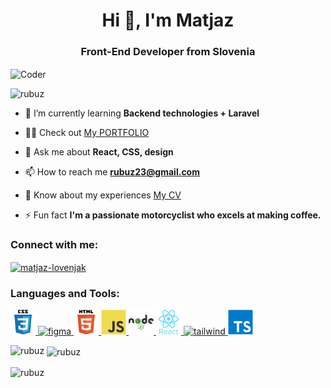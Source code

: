 <h1 align="center">Hi 👋, I'm Matjaz</h1>
<h3 align="center">Front-End Developer from Slovenia</h3>
<img align="center" alt="Coder" width="500" src="https://s3.amazonaws.com/shecodesio-production/uploads/files/000/045/682/original/kittyyellow.gif?1662526767">

<p align="left"> <img src="https://komarev.com/ghpvc/?username=rubuz&label=Profile%20views&color=0e75b6&style=flat" alt="rubuz" /> </p>

- 🌱 I’m currently learning **Backend technologies + Laravel**

- 👨‍💻 Check out [My PORTFOLIO](https://lovenjak.vercel.app)

- 💬 Ask me about **React, CSS, design**

- 📫 How to reach me **rubuz23@gmail.com**

- 📄 Know about my experiences [My CV](https://lovenjak.vercel.app/assets/CV-C2m8LLnK.pdf)

- ⚡ Fun fact **I'm a passionate motorcyclist who excels at making coffee.**

<h3 align="left">Connect with me:</h3>
<p align="left">
<a href="https://linkedin.com/in/matjaz-lovenjak" target="blank"><img align="center" src="https://raw.githubusercontent.com/rahuldkjain/github-profile-readme-generator/master/src/images/icons/Social/linked-in-alt.svg" alt="matjaz-lovenjak" height="30" width="40" /></a>
</p>

<h3 align="left">Languages and Tools:</h3>
<p align="left"> <a href="https://www.w3schools.com/css/" target="_blank" rel="noreferrer"> <img src="https://raw.githubusercontent.com/devicons/devicon/master/icons/css3/css3-original-wordmark.svg" alt="css3" width="40" height="40"/> </a> <a href="https://www.figma.com/" target="_blank" rel="noreferrer"> <img src="https://www.vectorlogo.zone/logos/figma/figma-icon.svg" alt="figma" width="40" height="40"/> </a> <a href="https://www.w3.org/html/" target="_blank" rel="noreferrer"> <img src="https://raw.githubusercontent.com/devicons/devicon/master/icons/html5/html5-original-wordmark.svg" alt="html5" width="40" height="40"/> </a> <a href="https://developer.mozilla.org/en-US/docs/Web/JavaScript" target="_blank" rel="noreferrer"> <img src="https://raw.githubusercontent.com/devicons/devicon/master/icons/javascript/javascript-original.svg" alt="javascript" width="40" height="40"/> </a> <a href="https://nodejs.org" target="_blank" rel="noreferrer"> <img src="https://raw.githubusercontent.com/devicons/devicon/master/icons/nodejs/nodejs-original-wordmark.svg" alt="nodejs" width="40" height="40"/> </a> <a href="https://reactjs.org/" target="_blank" rel="noreferrer"> <img src="https://raw.githubusercontent.com/devicons/devicon/master/icons/react/react-original-wordmark.svg" alt="react" width="40" height="40"/> </a> <a href="https://tailwindcss.com/" target="_blank" rel="noreferrer"> <img src="https://www.vectorlogo.zone/logos/tailwindcss/tailwindcss-icon.svg" alt="tailwind" width="40" height="40"/> </a> <a href="https://www.typescriptlang.org/" target="_blank" rel="noreferrer"> <img src="https://raw.githubusercontent.com/devicons/devicon/master/icons/typescript/typescript-original.svg" alt="typescript" width="40" height="40"/> </a> </p>

<p><img align="left" src="https://github-readme-stats.vercel.app/api/top-langs?username=rubuz&show_icons=true&locale=en&layout=compact" alt="rubuz" /></p>

<p>&nbsp;<img align="center" src="https://github-readme-stats.vercel.app/api?username=rubuz&show_icons=true&locale=en" alt="rubuz" /></p>

<p><img align="center" src="https://github-readme-streak-stats.herokuapp.com/?user=rubuz&" alt="rubuz" /></p>
